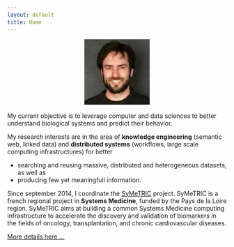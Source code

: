 ```yaml
---
layout: default
title: Home
---
```


<p align="center">
<img src="public/media/profile-2019-150px.png">
</p>

My current objective is to leverage computer and data sciences to better understand biological systems and predict their behavior. 

My research interests are in the area of **knowledge engineering** (semantic web, linked data) and **distributed systems** (workflows, large scale computing infrastructures) for better 
 - searching and reusing massive, distributed and heterogeneous datasets, as well as 
 - producing few yet meaningfull information. 

Since september 2014, I coordinate the [SyMeTRIC](http://symetric.univ-nantes.fr) project. SyMeTRIC is a french regional project in **Systems Medicine**, funded by the Pays de la Loire region. SyMeTRIC aims at building a common Systems Medicine computing infrastructure to accelerate the discovery and validation of biomarkers in the fields of oncology, transplantation, and chronic cardiovascular diseases.

[More details here ...](about)
